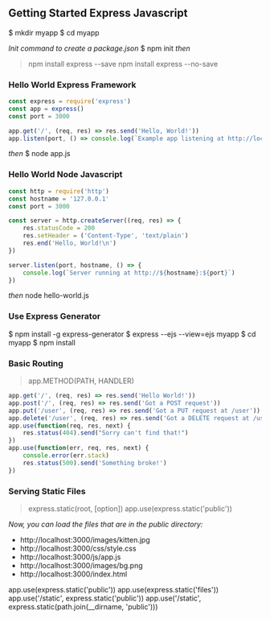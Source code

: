 ## Getting Started Express Javascript

$ mkdir myapp
$ cd myapp

*Init command to create a package.json*
$ npm init
*then*
> npm install express --save
> npm install express --no-save

### Hello World Express Framework
```javascript
const express = require('express')
const app = express()
const port = 3000

app.get('/', (req, res) => res.send('Hello, World!'))
app.listen(port, () => console.log(`Example app listening at http://localhost:${port}`))
```
*then*
$ node app.js

### Hello World Node Javascript
```javascript
const http = require('http')
const hostname = '127.0.0.1'
const port = 3000

const server = http.createServer((req, res) => {
    res.statusCode = 200
    res.setHeader = ('Content-Type', 'text/plain')
    res.end('Hello, World!\n')
})

server.listen(port, hostname, () => {
    console.log(`Server running at http://${hostname}:${port}`)
})
```
*then*
node hello-world.js


### Use Express Generator

$ npm install -g express-generator
$ express --ejs --view=ejs myapp
$ cd myapp
$ npm install

### Basic Routing

> app.METHOD(PATH, HANDLER)

```javascript
app.get('/', (req, res) => res.send('Hello World!'))
app.post('/', (req, res) => res.send('Got a POST request'))
app.put('/user', (req, res) => res.send('Got a PUT request at /user'))
app.delete('/user', (req, res) => res.send('Got a DELETE request at /user'))
app.use(function(req, res, next) {
    res.status(404).send("Sorry can't find that!")
})
app.use(function(err, req, res, next) {
    console.error(err.stack)
    res.status(500).send('Something broke!')
})
```

### Serving Static Files

> express.static(root, [option])
app.use(express.static('public'))

*Now, you can load the files that are in the public directory:*
* http://localhost:3000/images/kitten.jpg
* http://localhost:3000/css/style.css
* http://localhost:3000/js/app.js
* http://localhost:3000/images/bg.png
* http://localhost:3000/index.html

app.use(express.static('public'))
app.use(express.static('files'))
app.use('/static', express.static('public'))
app.use('/static', express.static(path.join(__dirname, 'public')))

